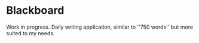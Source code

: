 Blackboard
==========

Work in progress. Daily writing application, similar to ''750 words'' but more suited to my needs.